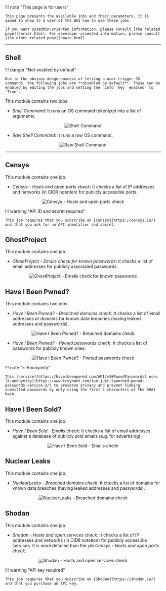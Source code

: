 !!! note "This page is for users"
    
    This page presents the available jobs and their parameters. It is aimed to show to a user of the WUI how to use these jobs.
    
    If you want sysadmin-oriented information, please consult [the related page](server.html). For developer-oriented information, please consult [the other related page](howto.html).

-----

## Shell

!!! danger "Not enabled by default"
    
    Due to the obvious dangerousness of letting a user trigger OS commands, the following jobs are **disabled by default**. These can be enabled by editing the jobs and setting the `info` key `enabled` to `True`.


This module contains two jobs:

- *Shell Command*: It runs an OS command tokenized into a list of arguments.

<p align="center"><img src="img/job_shell-command.png" alt="Shell Command"></p>

- *Raw Shell Command*: It runs a raw OS command.

<p align="center"><img src="img/job_raw-shell-command.png" alt="Raw Shell Command"></p>

-----

## Censys

This module contains one job:

- *Censys - Hosts and open ports check*: It checks a list of IP addresses and networks (in CIDR notation) for publicly accessible ports.

<p align="center"><img src="img/job_censys-hosts-ports-check.png" alt="Censys - Hosts and open ports check"></p>

!!! warning "API ID and secret required"
    
    This job requires that you subscribe on [Censys](https://censys.io/) and that you ask for an API identifier and secret.

## GhostProject

This module contains one job:

- *GhostProject - Emails check for known passwords*: It checks a list of email addresses for publicly associated passwords.

<p align="center"><img src="img/job_ghostproject-emails-check.png" alt="GhostProject - Emails check for known passwords"></p>

## Have I Been Pwned?

This module contains two jobs:

- *Have I Been Pwned? - Breached domains check*: It checks a list of email addresses or domains for known data breaches (having leaked addresses and passwords).

<p align="center"><img src="img/job_hibp-emails-check.png" alt="Have I Been Pwned? - Breached domains check"></p>

- *Have I Been Pwned? - Pwned passwords check*: It checks a list of passwords for publicly known ones.

<p align="center"><img src="img/job_hibp-passwords-check.png" alt="Have I Been Pwned? - Pwned passwords check"></p>

!!! note "k-Anonymity"
    
    This [service](https://haveibeenpwned.com/API/v3#PwnedPasswords) uses [k-anonymity](https://www.troyhunt.com/ive-just-launched-pwned-passwords-version-2/) to preserve privacy and prevent linking submitted passwords by only using the first 5 characters of the SHA1 hash.

## Have I Been Sold?

This module contains one job:

- *Have I Been Sold - Emails check*: It checks a list of email addresses against a database of publicly sold emails (e.g. for advertising).

<p align="center"><img src="img/job_hibs-emails-check.png" alt="Have I Been Sold - Emails check"></p>


## Nuclear Leaks

This module contains one job:

- *NuclearLeaks - Breached domains check*: It checks a list of domains for known data breaches (having leaked addresses and passwords).

<p align="center"><img src="img/job_nuclearleaks-domains-check.png" alt="NuclearLeaks - Breached domains check"></p>

## Shodan

This module contains one job:

- *Shodan - Hosts and open services check*: It checks a list of IP addresses and networks (in CIDR notation) for publicly accessible services. It is more detailed than the job *Censys - Hosts and open ports check*.

<p align="center"><img src="img/job_shodan-hosts-ports-check.png" alt="Shodan - Hosts and open services check"></p>

!!! warning "API key required"
    
    This job requires that you subscribe on [Shodan](https://shodan.io/) and that you purchase an API key.

